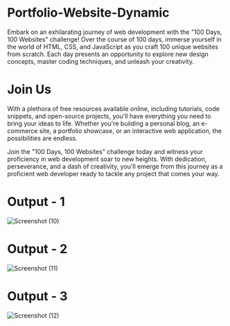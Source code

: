 # Portfolio-Website-Dynamic

Embark on an exhilarating journey of web development with the "100 Days, 100 Websites" challenge! Over the course of 100 days, immerse yourself in the world of HTML, CSS, and JavaScript as you craft 100 unique websites from scratch. Each day presents an opportunity to explore new design concepts, master coding techniques, and unleash your creativity.


# Join Us


With a plethora of free resources available online, including tutorials, code snippets, and open-source projects, you'll have everything you need to bring your ideas to life. Whether you're building a personal blog, an e-commerce site, a portfolio showcase, or an interactive web application, the possibilities are endless.

Join the "100 Days, 100 Websites" challenge today and witness your proficiency in web development soar to new heights. With dedication, perseverance, and a dash of creativity, you'll emerge from this journey as a proficient web developer ready to tackle any project that comes your way.

# Output - 1

![Screenshot (10)](https://github.com/QuantumCoding123/Day-3-Portpolio-Website-Dynamic/assets/166281221/420d1dea-09b2-4e79-9372-f88164c4f63f)


# Output - 2

![Screenshot (11)](https://github.com/QuantumCoding123/Day-3-Portpolio-Website-Dynamic/assets/166281221/87661773-0201-49bc-aa80-621734b77f50)


# Output - 3

![Screenshot (12)](https://github.com/QuantumCoding123/Day-3-Portpolio-Website-Dynamic/assets/166281221/7ae80745-8106-4ec2-8d49-d8281bcbb1c9)









